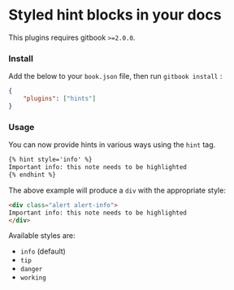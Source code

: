 Styled hint blocks in your docs
==============

This plugins requires gitbook `>=2.0.0`.

### Install

Add the below to your `book.json` file, then run `gitbook install` :

```json
{
    "plugins": ["hints"]
}
```

### Usage

You can now provide hints in various ways using the `hint` tag.

```markdown
{% hint style='info' %}
Important info: this note needs to be highlighted
{% endhint %}
```
The above example will produce a `div` with the appropriate style:

``` html
<div class="alert alert-info">
Important info: this note needs to be highlighted
</div>
```

Available styles are:

- `info` (default)
- `tip`
- `danger`
- `working`
